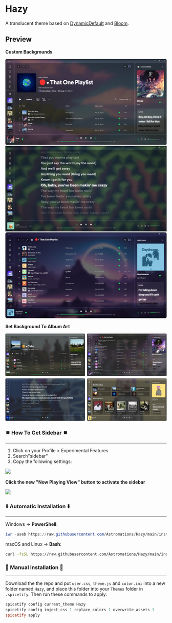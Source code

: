 # Hazy 

A translucent theme based on <a href="https://github.com/JulienMaille/spicetify-dynamic-theme">DynamicDefault</a> and <a href="https://github.com/nimsandu/spicetify-bloom">Bloom</a>.

## Preview
**Custom Backgrounds**

![demo-base](./hazy_home.png)
![demo-base](./hazy_lyrics.png)
![demo-base](./hazy_play.png)

**Set Background To Album Art**  

![demo-base](./custom_bg.png)
  
### ⏹️ How To Get Sidebar ⏹️
---
1. Click on your Profile > Experimental Features
2. Search"sidebar" 
3. Copy the following settings:
  <div>
    <img width="500px" src="https://github.com/Astromations/Hazy/assets/80211195/72ce19d5-fff5-477b-949e-dcc7c5a6f65c"> <img>
  </div>
  
 <span>**Click the new "Now Playing View" button to activate the sidebar**</span>
  
<span>
  <img src="https://github.com/Astromations/Hazy/assets/80211195/ee64d41c-33f2-41ed-9c70-03a639383570"><img>
 </span>

    
### ⬇️ Automatic Installation ⬇️

---

Windows -> **PowerShell**:

```powershell
iwr -useb https://raw.githubusercontent.com/Astromations/Hazy/main/install.ps1 | iex
```

macOS and Linux -> **Bash**:

```bash
curl -fsSL https://raw.githubusercontent.com/Astromations/Hazy/main/install.sh | sh
```    
    
### 📃 Manual Installation 📃

---

Download the the repo and put `user.css`, `theme.js` and `color.ini` into a new folder named `Hazy`, and place this folder into your `Themes` folder in `.spicetify`.
Then run these commands to apply:
    
```powershell
spicetify config current_theme Hazy
spicetify config inject_css 1 replace_colors 1 overwrite_assets 1
spicetify apply
```


